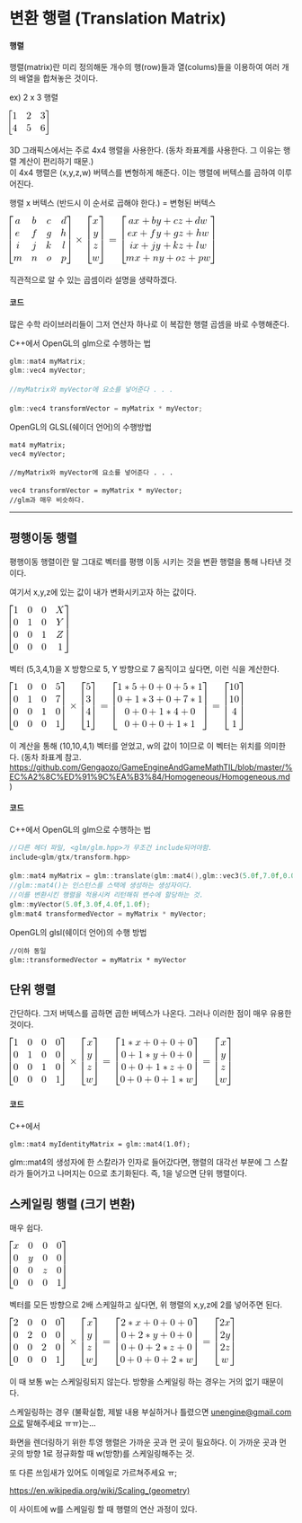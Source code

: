 # 변환 행렬 (Translation Matrix)
#### 행렬
행렬(matrix)란 미리 정의해둔 개수의 행(row)들과 열(colums)들을 이용하여 여러 개의 배열을 합쳐놓은 것이다.


ex) 2 x 3 행렬

![example matrix](images/exMatrix.png)

3D 그래픽스에서는 주로 4x4 행렬을 사용한다. (동차 좌표계를 사용한다. 그 이유는 행렬 계산이 편리하기 때문.)  
이 4x4 행렬은 (x,y,z,w) 버텍스를 변형하게 해준다. 이는 행렬에 버텍스를 곱하여 이루어진다.

행렬 x 버텍스 (반드시 이 순서로 곱해야 한다.) = 변형된 버텍스

![example matrix](images/transformMatrix.png)

직관적으로 알 수 있는 곱셈이라 설명을 생략하겠다.

#### 코드
많은 수학 라이브러리들이 그저 연산자 하나로 이 복잡한 행렬 곱셈을 바로 수행해준다.

C++에서 OpenGL의 glm으로 수행하는 법

```C++
glm::mat4 myMatrix;
glm::vec4 myVector;

//myMatrix와 myVector에 요소를 넣어준다 . . .

glm::vec4 transformVector = myMatrix * myVector;
```

OpenGL의 GLSL(쉐이더 언어)의 수행방법
```
mat4 myMatrix;
vec4 myVector;

//myMatrix와 myVector에 요소를 넣어준다 . . .

vec4 transformVector = myMatrix * myVector;
//glm과 매우 비슷하다.
```
* * *
## 평행이동 행렬
평행이동 행렬이란 말 그대로 벡터를 평행 이동 시키는 것을 변환 행렬을 통해 나타낸 것이다.

여기서 x,y,z에 있는 값이 내가 변화시키고자 하는 값이다.

![example matrix](images/translateMatrix.png)

벡터 (5,3,4,1)을 X 방향으로 5, Y 방향으로 7 움직이고 싶다면, 이런 식을 계산한다.

![example matrix](images/translateMatrixEx.png)

이 계산을 통해 (10,10,4,1) 벡터를 얻었고, w의 값이 1이므로 이 벡터는 위치를 의미한다.
(동차 좌표계 참고. https://github.com/Gengaozo/GameEngineAndGameMathTIL/blob/master/%EC%A2%8C%ED%91%9C%EA%B3%84/Homogeneous/Homogeneous.md)
#### 코드

C++에서 OpenGL의 glm으로 수행하는 법

```C++
//다른 헤더 파일, <glm/glm.hpp>가 무조건 include되어야함.
include<glm/gtx/transform.hpp>

glm::mat4 myMatrix = glm::translate(glm::mat4(),glm::vec3(5.0f,7.0f,0.0f))
//glm::mat4()는 인스턴스를 스택에 생성하는 생성자이다.
//이를 변환시킨 행렬을 적용시켜 리턴해줘 변수에 할당하는 것.
glm::myVector(5.0f,3.0f,4.0f,1.0f);
glm:mat4 transformedVector = myMatrix * myVector;
```

OpenGL의 glsl(쉐이더 언어)의 수행 방법

```
//이하 동일
glm::transformedVector = myMatrix * myVector
```

## 단위 행렬
간단하다. 그저 버텍스를 곱하면 곱한 버텍스가 나온다. 그러나 이러한 점이 매우 유용한 것이다.

![identityMatrix](images/identityMatrix.png)

#### 코드
C++에서
```
glm::mat4 myIdentityMatrix = glm::mat4(1.0f);
```

glm::mat4의 생성자에 한 스칼라가 인자로 들어갔다면, 행렬의 대각선 부분에 그 스칼라가 들어가고 나머지는 0으로 초기화된다. 즉, 1을 넣으면 단위 행렬이다.

## 스케일링 행렬 (크기 변환)
매우 쉽다.

![scalingMatrix](images/scalingMatrix.png)

벡터를 모든 방향으로 2배 스케일하고 싶다면, 위 행렬의 x,y,z에 2를 넣어주면 된다.

![scalingMatrixEx](images/scalingMatrixEx.png)

이 때 보통 w는 스케일링되지 않는다. 방향을 스케일링 하는 경우는 거의 없기 때문이다.

스케일링하는 경우 (불확실함, 제발 내용 부실하거나 틀렸으면 unengine@gmail.com으로 말해주세요 ㅠㅠ)는...

화면을 렌더링하기 위한 투영 행렬은 가까운 곳과 먼 곳이 필요하다. 이 가까운 곳과 먼 곳의 방향 1로 정규화할 때 w(방향)를 스케일링해주는 것.

또 다른 쓰임새가 있어도 이메일로 가르쳐주세요 ㅠ;

https://en.wikipedia.org/wiki/Scaling_(geometry)

이 사이트에 w를 스케일링 할 때 행렬의 연산 과정이 있다.
